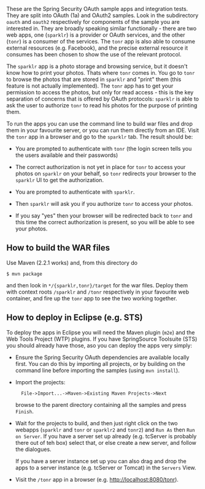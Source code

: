 These are the Spring Security OAuth sample apps and integration tests.
They are split into OAuth (1a) and OAuth2 samples.  Look in the
subdirectory `oauth` and `oauth2` respectively for components of the
sample you are interested in.  They are broadly speaking similar
functionally - there are two web apps, one (`sparklr`) is a provider
or OAuth services, and the other (`tonr`) is a consumer of the
services.  The `tonr` app is also able to consume external resources
(e.g. Facebook), and the precise external resource it consumes has
been chosen to show the use of the relevant protocol.

The `sparklr` app is a photo storage and browsing service, but it
doesn't know how to print your photos.  Thats where `tonr` comes in.
You go to `tonr` to browse the photos that are stored in `sparklr` and
"print" them (this feature is not actually implemented).  The `tonr`
app has to get your permission to access the photos, but only for read
access - this is the key separation of concerns that is offered by
OAuth protocols: `sparklr` is able to ask the user to authorize `tonr`
to read his photos for the purpose of printing them.

To run the apps you can use the command line to build war files and
drop them in your favourite server, or you can run them directly from
an IDE.  Visit the `tonr` app in a browser and go to the `sparklr`
tab.  The result should be:

* You are prompted to authenticate with `tonr` (the login screen tells
  you the users available and their passwords)
  
* The correct authorization is not yet in place for `tonr` to access
  your photos on `sparklr` on your behalf, so `tonr` redirects your
  browser to the `sparklr` UI to get the authorization.

* You are prompted to authenticate with `sparklr`.

* Then `sparklr` will ask you if you authorize `tonr` to access your
  photos.
  
* If you say "yes" then your browser will be redirected back to `tonr`
  and this time the correct authorization is present, so you will be
  able to see your photos.

## How to build the WAR files

Use Maven (2.2.1 works) and, from this directory do 

    $ mvn package

and then look in `*/{sparklr,tonr}/target` for the war files.  Deploy
them with context roots `/sparklr` and `/tonr` respectively in your
favourite web container, and fire up the `tonr` app to see the two
working together.

## How to deploy in Eclipse (e.g. STS)

To deploy the apps in Eclipse you will need the Maven plugin (`m2e`)
and the Web Tools Project (WTP) plugins.  If you have SpringSource
Toolsuite (STS) you should already have those, aso you can deploy the
apps very simply:

* Ensure the Spring Security OAuth dependencies are available locally
first.  You can do this by importing all projects, or by building on
the command line before importing the samples (using `mvn install`).

* Import the projects:

        File->Import...->Maven->Existing Maven Projects->Next

  browse to the parent directory containing all the
  samples and press `Finish`.
  
* Wait for the projects to build, and then just right click on the two
  webapps (`sparklr` and `tonr` or `sparklr2` and `tonr2`) and `Run
  As` then `Run on Server`.  If you have a server set up already
  (e.g. tcServer is probably there out of teh box) select that, or
  else create a new server, and follow the dialogues.
  
  If you have a server instance set up you can also drag and drop the
  apps to a server instance (e.g. tcServer or Tomcat) in the `Servers`
  View.

* Visit the `/tonr` app in a browser
  (e.g. [http://localhost:8080/tonr](http://localhost:8080/tonr)).
